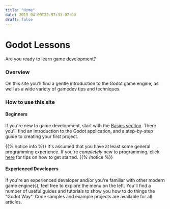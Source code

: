 ```yaml
---
title: "Home"
date: 2019-04-09T22:57:31-07:00
draft: false
---
```


# Godot Lessons

Are you ready to learn game development?

### Overview

On this site you'll find a gentle introduction to the Godot game engine, as
well as a wide variety of gamedev tips and techniques.

### How to use this site

#### Beginners

If you're new to game development, start with the [Basics section](/godot_lessons/basics/).
There you'll find an introduction to the Godot application, and a step-by-step
guide to creating your first project.

{{% notice info %}}
It's assumed that you have at least some general programming experience. If you're
*completely* new to programming, click [here](https://link) for tips on how to
get started.
{{% /notice %}}

#### Experienced Developers

If you're an experienced developer and/or you're familiar with other modern
game engine(s), feel free to explore the menu on the left. You'll find a
number of useful guides and tutorials to show you how to do things the "Godot
Way". Code samples and example projects are available for all articles.